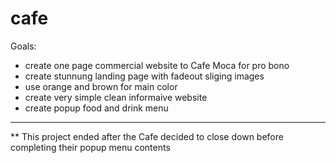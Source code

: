 # cafe 
Goals:
-  create one page commercial website to Cafe Moca for pro bono
-  create stunnung landing page with fadeout sliging images 
-  use orange and brown for main color 
-  create very simple clean informaive website
- create popup food and drink menu
---------------------------------------------------------

** This project ended after the Cafe decided to close down before completing their popup menu contents

